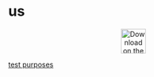 # us


<p align="center">
  <picture>
    <source media="(prefers-color-scheme: dark)" <srcset="https://toolbox.marketingtools.apple.com/api/v2/badges/download-on-the-app-store/white/en-us" alt="Download on the App        Store" height="50"><a href="https://agrd.io/github_ios_vpn" />
    <img src="https://toolbox.marketingtools.apple.com/api/v2/badges/download-on-the-app-store/black/en-us" alt="Download on the App Store" height="50">
    <a href=https://agrd.io/github_ios_vpn />
  </picture>
</p>


test purposes
